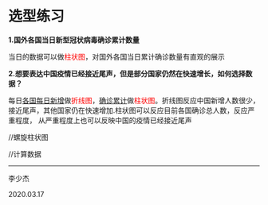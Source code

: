 # 选型练习

**1.国外各国当日新型冠状病毒确诊累计数量**

当日的数据可以做<font style="color: red">柱状图</font>，对国外各国当日累计确诊数量有直观的展示

**2.想要表达中国疫情已经接近尾声，但是部分国家仍然在快速增长，如何选择数据？**

每日<u>各国每日新增</u>做<font style = "color:red">折线图</font>，<u>确诊累计</u>做<font style = "color:red">柱状图</font>。折线图反应中国新增人数很少，接近尾声，其他国家仍在快速增加.柱状图可以反应目前各国确诊总人数，反应严重程度， 从严重程度上也可以反映中国的疫情已经接近尾声

//螺旋柱状图

//计算数据





----

李少杰

2020.03.17